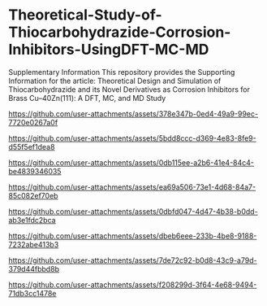 # Theoretical-Study-of-Thiocarbohydrazide-Corrosion-Inhibitors-UsingDFT-MC-MD
Supplementary Information
This repository provides the Supporting Information for the article: Theoretical Design and Simulation of Thiocarbohydrazide and its Novel Derivatives as Corrosion Inhibitors for Brass Cu–40Zn(111): A DFT, MC, and MD Study

https://github.com/user-attachments/assets/378e347b-0ed4-49a9-99ec-7720e0267a0f



https://github.com/user-attachments/assets/5bdd8ccc-d369-4e83-8fe9-d55f5ef1dea8



https://github.com/user-attachments/assets/0db115ee-a2b6-41e4-84c4-be4839346035



https://github.com/user-attachments/assets/ea69a506-73e1-4d68-84a7-85c082ef70eb



https://github.com/user-attachments/assets/0dbfd047-4d47-4b38-b0dd-ab3e1fdc2bca



https://github.com/user-attachments/assets/dbeb6eee-233b-4be8-9188-7232abe413b3



https://github.com/user-attachments/assets/7de72c92-b0d8-43c9-a79d-379d44fbbd8b



https://github.com/user-attachments/assets/f208299d-3f64-4e68-9494-71db3cc1478e



